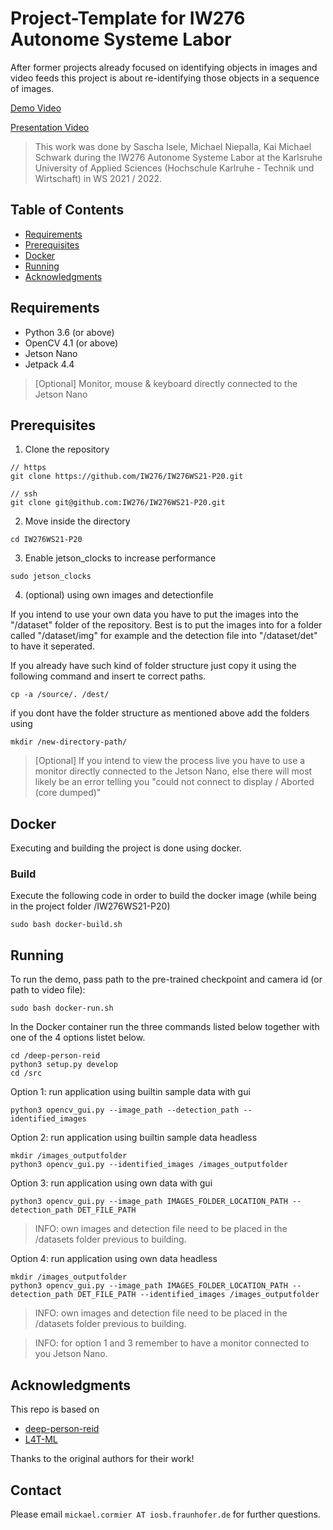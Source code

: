# Project-Template for IW276 Autonome Systeme Labor

After former projects already focused on identifying objects in images and video feeds this project is about re-identifying those objects in a sequence of images.

<p align="center">
  
  [Demo Video](https://github.com/IW276/IW276WS21-P20/blob/master/resources/2022-01-13%2019-16-16.mkv)
  
  [Presentation Video](https://github.com/IW276/IW276WS21-P20/blob/master/resources/AutonomeSystemeLabor_IW276WS21P20video.mp4)
</p>

> This work was done by Sascha Isele, Michael Niepalla, Kai Michael Schwark during the IW276 Autonome Systeme Labor at the Karlsruhe University of Applied Sciences (Hochschule Karlruhe - Technik und Wirtschaft) in WS 2021 / 2022. 

## Table of Contents

* [Requirements](#requirements)
* [Prerequisites](#prerequisites)
* [Docker](#docker)
* [Running](#running)
* [Acknowledgments](#acknowledgments)

## Requirements
* Python 3.6 (or above)
* OpenCV 4.1 (or above)
* Jetson Nano
* Jetpack 4.4
> [Optional] Monitor, mouse & keyboard directly connected to the Jetson Nano

## Prerequisites
1. Clone the repository
```
// https
git clone https://github.com/IW276/IW276WS21-P20.git

// ssh
git clone git@github.com:IW276/IW276WS21-P20.git
```

2. Move inside the directory
```
cd IW276WS21-P20
```

3. Enable jetson_clocks to increase performance
```
sudo jetson_clocks
```

4. (optional) using own images and detectionfile

If you intend to use your own data you have to put the images into the "/dataset" folder of the repository.
Best is to put the images into for a folder called "/dataset/img" for example and the detection file into "/dataset/det" to have it seperated.

If you already have such kind of folder structure just copy it using the following command and insert te correct paths.
```
cp -a /source/. /dest/
```
if you dont have the folder structure as mentioned above add the folders using 
```
mkdir /new-directory-path/
```

> [Optional] If you intend to view the process live you have to use a monitor directly connected to the Jetson Nano, else there will most likely be an error telling you "could not connect to display / Aborted (core dumped)"

## Docker

Executing and building the project is done using docker.

### Build

Execute the following code in order to build the docker image (while being in the project folder /IW276WS21-P20)

```
sudo bash docker-build.sh
```

## Running

To run the demo, pass path to the pre-trained checkpoint and camera id (or path to video file):
```
sudo bash docker-run.sh
```

In the Docker container run the three commands listed below together with one of the 4 options listet below.

```
cd /deep-person-reid
python3 setup.py develop
cd /src
```
Option 1: run application using builtin sample data with gui
```
python3 opencv_gui.py --image_path --detection_path --identified_images
```
Option 2: run application using builtin sample data headless
```
mkdir /images_outputfolder
python3 opencv_gui.py --identified_images /images_outputfolder
```
Option 3: run application using own data with gui
```
python3 opencv_gui.py --image_path IMAGES_FOLDER_LOCATION_PATH --detection_path DET_FILE_PATH
```
> INFO: own images and detection file need to be placed in the /datasets folder previous to building.

Option 4: run application using own data headless
```
mkdir /images_outputfolder
python3 opencv_gui.py --image_path IMAGES_FOLDER_LOCATION_PATH --detection_path DET_FILE_PATH --identified_images /images_outputfolder
```
> INFO: own images and detection file need to be placed in the /datasets folder previous to building.


> INFO: for option 1 and 3 remember to have a monitor connected to you Jetson Nano.

## Acknowledgments

This repo is based on
  - [deep-person-reid](https://github.com/KaiyangZhou/deep-person-reid)
  - [L4T-ML](https://ngc.nvidia.com/catalog/containers/nvidia:l4t-ml)

Thanks to the original authors for their work!

## Contact
Please email `mickael.cormier AT iosb.fraunhofer.de` for further questions.
